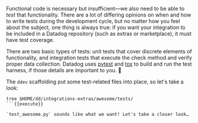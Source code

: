 Functional code is necessary but insufficient—we also need to be able to _test_ that functionality. There are a lot of differing opinions on when and how to write tests during the development cycle, but no matter how you feel about the subject, one thing is always true: if you want your integration to be included in a Datadog repository (such as extras or marketplace), it must have test coverage.

There are two basic types of tests: unit tests that cover discrete elements of functionality, and integration tests that execute the check method and verify proper data collection. Datadog uses [pytest](https://docs.pytest.org/en/stable/) and [tox](https://tox.readthedocs.io/en/latest/) to build and run the test harness, if those details are important to you. 🙂

The `ddev` scaffolding put some test-related files into place, so let's take a look:
```
tree $HOME/dd/integrations-extras/awesome/tests/
```{{execute}}

`test_awesome.py` sounds like what we want! Let's take a closer look…
